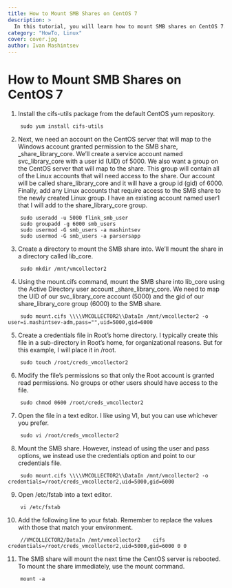 ```yaml
---
title: How to Mount SMB Shares on CentOS 7
description: >
  In this tutorial, you will learn how to mount SMB shares on CentOS 7. You will be guided through the process for both desktop and server installations of the operating system.
category: "HowTo, Linux"
cover: cover.jpg
author: Ivan Mashintsev
---
```


# How to Mount SMB Shares on CentOS 7

1) Install the cifs-utils package from the default CentOS yum repository.
```
    sudo yum install cifs-utils
```

2) Next, we need an account on the CentOS server that will map to the Windows account granted permission to the SMB share, _share_library_core. We’ll create a service account named svc_library_core with a user id (UID) of 5000.
We also want a group on the CentOS server that will map to the share. This group will contain all of the Linux accounts that will need access to the share. Our account will be called share_library_core and it will have a group id (gid) of 6000.
Finally, add any Linux accounts that require access to the SMB share to the newly created Linux group. I have an existing account named user1 that I will add to the share_library_core group.
```
    sudo useradd -u 5000 flink_smb_user
    sudo groupadd -g 6000 smb_users
    sudo usermod -G smb_users -a mashintsev
    sudo usermod -G smb_users -a parsersapp
```
3) Create a directory to mount the SMB share into. We’ll mount the share in a directory called lib_core.
```
    sudo mkdir /mnt/vmcollector2
```
4) Using the mount.cifs command, mount the SMB share into lib_core using the Active Directory user account _share_library_core. We need to map the UID of our svc_library_core account (5000) and the gid of our share_library_core group (6000) to the SMB share.
```
    sudo mount.cifs \\\\VMCOLLECTOR2\\DataIn /mnt/vmcollector2 -o user=i.mashintsev-adm,pass="",uid=5000,gid=6000
```
5) Create a credentials file in Root’s home directory. I typically create this file in a sub-directory in Root’s home, for organizational reasons. But for this example, I will place it in /root.
```
    sudo touch /root/creds_vmcollector2
```
6) Modify the file’s permissions so that only the Root account is granted read permissions. No groups or other users should have access to the file.
```
    sudo chmod 0600 /root/creds_vmcollector2
```
7) Open the file in a text editor. I like using VI, but you can use whichever you prefer.
```
    sudo vi /root/creds_vmcollector2
```
8) Mount the SMB share. However, instead of using the user and pass options, we instead use the credentials option and point to our credentials file.
```
    sudo mount.cifs \\\\VMCOLLECTOR2\\DataIn /mnt/vmcollector2 -o credentials=/root/creds_vmcollector2,uid=5000,gid=6000
```
9) Open /etc/fstab into a text editor.
```
    vi /etc/fstab
```
10) Add the following line to your fstab. Remember to replace the values with those that match your environment.
```
    //VMCOLLECTOR2/DataIn /mnt/vmcollector2    cifs    credentials=/root/creds_vmcollector2,uid=5000,gid=6000 0 0
```
11) The SMB share will mount the next time the CentOS server is rebooted. To mount the share immediately, use the mount command.
```
    mount -a
```

